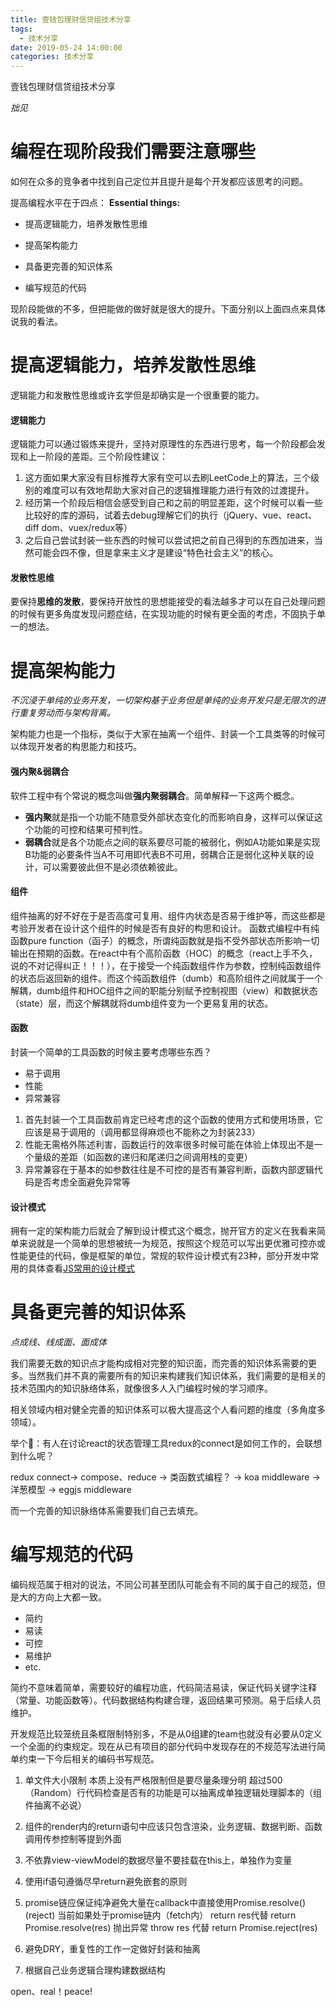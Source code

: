 ```yaml
---
title: 壹钱包理财信贷组技术分享
tags:
  - 技术分享
date: 2019-05-24 14:00:00
categories: 技术分享
---
```

壹钱包理财信贷组技术分享

<!-- more -->
_拙见_

# 编程在现阶段我们需要注意哪些
如何在众多的竞争者中找到自己定位并且提升是每个开发都应该思考的问题。

提高编程水平在于四点：
**Essential things:**

- 提高逻辑能力，培养发散性思维

- 提高架构能力

- 具备更完善的知识体系

- 编写规范的代码

现阶段能做的不多，但把能做的做好就是很大的提升。下面分别以上面四点来具体说我的看法。

# 提高逻辑能力，培养发散性思维
逻辑能力和发散性思维或许玄学但是却确实是一个很重要的能力。

#### 逻辑能力
逻辑能力可以通过锻炼来提升，坚持对原理性的东西进行思考，每一个阶段都会发现和上一阶段的差距。三个阶段性建议：

1. 这方面如果大家没有目标推荐大家有空可以去刷LeetCode上的算法，三个级别的难度可以有效地帮助大家对自己的逻辑推理能力进行有效的过渡提升。
2. 经历第一个阶段后相信会感受到自己和之前的明显差距，这个时候可以看一些比较好的库的源码，试着去debug理解它们的执行（jQuery、vue、react、diff dom、vuex/redux等）
3. 之后自己尝试封装一些东西的时候可以尝试把之前自己得到的东西加进来，当然可能会四不像，但是拿来主义才是建设“特色社会主义”的核心。
   
#### 发散性思维
要保持**思维的发散**，要保持开放性的思想能接受的看法越多才可以在自己处理问题的时候有更多角度发现问题症结，在实现功能的时候有更全面的考虑，不固执于单一的想法。

# 提高架构能力
_不沉浸于单纯的业务开发，一切架构基于业务但是单纯的业务开发只是无限次的进行重复劳动而与架构背离。_

架构能力也是一个指标，类似于大家在抽离一个组件、封装一个工具类等的时候可以体现开发者的构思能力和技巧。

#### 强内聚&弱耦合
软件工程中有个常说的概念叫做**强内聚弱耦合**。简单解释一下这两个概念。
  - **强内聚**就是指一个功能不随意受外部状态变化的而影响自身，这样可以保证这个功能的可控和结果可预判性。
  - **弱耦合**就是各个功能点之间的联系要尽可能的被弱化，例如A功能如果是实现B功能的必要条件当A不可用即代表B不可用，弱耦合正是弱化这种关联的设计，可以需要彼此但不是必须依赖彼此。

#### 组件
组件抽离的好不好在于是否高度可复用、组件内状态是否易于维护等，而这些都是考验开发者在设计这个组件的时候是否有良好的构思和设计。
函数式编程中有纯函数pure function（函子）的概念，所谓纯函数就是指不受外部状态所影响一切输出在预期的函数。在react中有个高阶函数（HOC）的概念（react上手不久，说的不对记得纠正！！！），在于接受一个纯函数组件作为参数，控制纯函数组件的状态后返回新的组件。而这个纯函数组件（dumb）和高阶组件之间就属于一个解耦，dumb组件和HOC组件之间的职能分别赋予控制视图（view）和数据状态（state）层，而这个解耦就将dumb组件变为一个更易复用的状态。

#### 函数
封装一个简单的工具函数的时候主要考虑哪些东西？
  - 易于调用
  - 性能
  - 异常兼容

1. 首先封装一个工具函数前肯定已经考虑的这个函数的使用方式和使用场景，它应该是易于调用的（调用都显得麻烦也不能称之为封装233）
2. 性能无需格外陈述利害，函数运行的效率很多时候可能在体验上体现出不是一个量级的差距（如函数的递归和尾递归之间调用栈的变更）
3. 异常兼容在于基本的如参数往往是不可控的是否有兼容判断，函数内部逻辑代码是否考虑全面避免异常等

#### 设计模式
拥有一定的架构能力后就会了解到设计模式这个概念，抛开官方的定义在我看来简单来说就是一个简单的思想被统一为规范，按照这个规范可以写出更优雅可控亦或性能更佳的代码，像是框架的单位，常规的软件设计模式有23种，部分开发中常用的具体查看[JS常用的设计模式](https://rollawaypoint.github.io/2019/02/24/writeSomething/jsDesignPattern/)

# 具备更完善的知识体系
_点成线、线成面、面成体_

我们需要无数的知识点才能构成相对完整的知识面，而完善的知识体系需要的更多。当然我们并不真的需要所有的知识来构建我们知识体系，我们需要的是相关的技术范围内的知识脉络体系，就像很多人入门编程时候的学习顺序。

相关领域内相对健全完善的知识体系可以极大提高这个人看问题的维度（多角度多领域）。

举个🌰：有人在讨论react的状态管理工具redux的connect是如何工作的，会联想到什么呢？

redux connect-> compose、reduce -> 类函数式编程？ -> koa middleware -> 洋葱模型 -> eggjs middleware

而一个完善的知识脉络体系需要我们自己去填充。

# 编写规范的代码
编码规范属于相对的说法，不同公司甚至团队可能会有不同的属于自己的规范，但是大的方向上大都一致。

- 简约
- 易读
- 可控
- 易维护
- etc.

简约不意味着简单，需要较好的编程功底，代码简洁易读，保证代码关键字注释（常量、功能函数等）。代码数据结构构建合理，返回结果可预测。易于后续人员维护。

开发规范比较笼统且条框限制特别多，不是从0组建的team也就没有必要从0定义一个全面的约束规定。现在从已有项目的部分代码中发现存在的不规范写法进行简单约束一下今后相关的编码书写规范。

1. 单文件大小限制
本质上没有严格限制但是要尽量条理分明
超过500（Random）行代码检查是否有的功能是可以抽离成单独逻辑处理脚本的（组件抽离不必说）

2. 组件的render内的return语句中应该只包含渲染，业务逻辑、数据判断、函数调用传参控制等提到外面

3. 不依靠view-viewModel的数据尽量不要挂载在this上，单独作为变量

4. 使用if语句遵循尽早return避免嵌套的原则

5. promise链应保证纯净避免大量在callback中直接使用Promise.resolve()(reject)
当前如果处于promise链内（fetch内） return res代替 return Promise.resolve(res)
抛出异常 throw res 代替 return Promise.reject(res)

6. 避免DRY，重复性的工作一定做好封装和抽离

7. 根据自己业务逻辑合理构建数据结构

open、real！peace!
